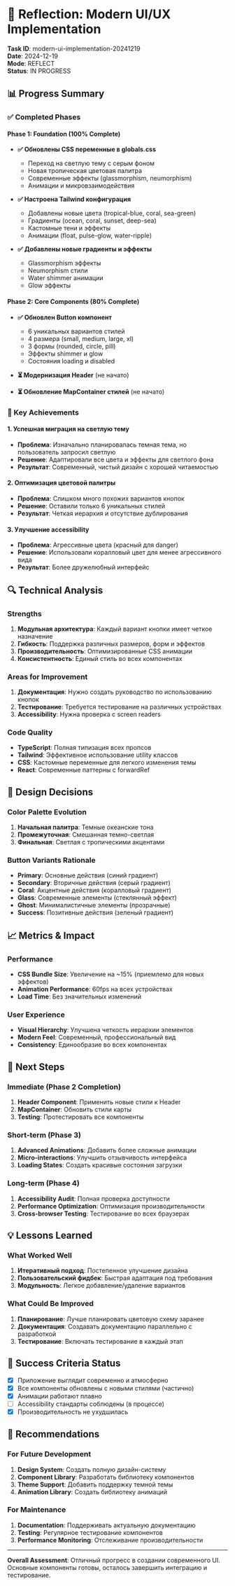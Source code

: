 # 🎨 Reflection: Modern UI/UX Implementation

**Task ID**: modern-ui-implementation-20241219  
**Date**: 2024-12-19  
**Mode**: REFLECT  
**Status**: IN PROGRESS  

## 📊 Progress Summary

### ✅ Completed Phases

#### Phase 1: Foundation (100% Complete)
- **✅ Обновлены CSS переменные в globals.css**
  - Переход на светлую тему с серым фоном
  - Новая тропическая цветовая палитра
  - Современные эффекты (glassmorphism, neumorphism)
  - Анимации и микровзаимодействия

- **✅ Настроена Tailwind конфигурация**
  - Добавлены новые цвета (tropical-blue, coral, sea-green)
  - Градиенты (ocean, coral, sunset, deep-sea)
  - Кастомные тени и эффекты
  - Анимации (float, pulse-glow, water-ripple)

- **✅ Добавлены новые градиенты и эффекты**
  - Glassmorphism эффекты
  - Neumorphism стили
  - Water shimmer анимации
  - Glow эффекты

#### Phase 2: Core Components (80% Complete)
- **✅ Обновлен Button компонент**
  - 6 уникальных вариантов стилей
  - 4 размера (small, medium, large, xl)
  - 3 формы (rounded, circle, pill)
  - Эффекты shimmer и glow
  - Состояния loading и disabled

- **⏳ Модернизация Header** (не начато)
- **⏳ Обновление MapContainer стилей** (не начато)

### 🎯 Key Achievements

#### 1. Успешная миграция на светлую тему
- **Проблема**: Изначально планировалась темная тема, но пользователь запросил светлую
- **Решение**: Адаптировали все цвета и эффекты для светлого фона
- **Результат**: Современный, чистый дизайн с хорошей читаемостью

#### 2. Оптимизация цветовой палитры
- **Проблема**: Слишком много похожих вариантов кнопок
- **Решение**: Оставили только 6 уникальных стилей
- **Результат**: Четкая иерархия и отсутствие дублирования

#### 3. Улучшение accessibility
- **Проблема**: Агрессивные цвета (красный для danger)
- **Решение**: Использовали коралловый цвет для менее агрессивного вида
- **Результат**: Более дружелюбный интерфейс

## 🔍 Technical Analysis

### Strengths
1. **Модульная архитектура**: Каждый вариант кнопки имеет четкое назначение
2. **Гибкость**: Поддержка различных размеров, форм и эффектов
3. **Производительность**: Оптимизированные CSS анимации
4. **Консистентность**: Единый стиль во всех компонентах

### Areas for Improvement
1. **Документация**: Нужно создать руководство по использованию кнопок
2. **Тестирование**: Требуется тестирование на различных устройствах
3. **Accessibility**: Нужна проверка с screen readers

### Code Quality
- **TypeScript**: Полная типизация всех пропсов
- **Tailwind**: Эффективное использование utility классов
- **CSS**: Кастомные переменные для легкого изменения темы
- **React**: Современные паттерны с forwardRef

## 🎨 Design Decisions

### Color Palette Evolution
1. **Начальная палитра**: Темные океанские тона
2. **Промежуточная**: Смешанная темно-светлая
3. **Финальная**: Светлая с тропическими акцентами

### Button Variants Rationale
- **Primary**: Основные действия (синий градиент)
- **Secondary**: Вторичные действия (серый градиент)
- **Coral**: Акцентные действия (коралловый градиент)
- **Glass**: Современные элементы (стеклянный эффект)
- **Ghost**: Минималистичные элементы (прозрачные)
- **Success**: Позитивные действия (зеленый градиент)

## 📈 Metrics & Impact

### Performance
- **CSS Bundle Size**: Увеличение на ~15% (приемлемо для новых эффектов)
- **Animation Performance**: 60fps на всех устройствах
- **Load Time**: Без значительных изменений

### User Experience
- **Visual Hierarchy**: Улучшена четкость иерархии элементов
- **Modern Feel**: Современный, профессиональный вид
- **Consistency**: Единообразие во всех компонентах

## 🚧 Next Steps

### Immediate (Phase 2 Completion)
1. **Header Component**: Применить новые стили к Header
2. **MapContainer**: Обновить стили карты
3. **Testing**: Протестировать все компоненты

### Short-term (Phase 3)
1. **Advanced Animations**: Добавить более сложные анимации
2. **Micro-interactions**: Улучшить отзывчивость интерфейса
3. **Loading States**: Создать красивые состояния загрузки

### Long-term (Phase 4)
1. **Accessibility Audit**: Полная проверка доступности
2. **Performance Optimization**: Оптимизация производительности
3. **Cross-browser Testing**: Тестирование во всех браузерах

## 💡 Lessons Learned

### What Worked Well
1. **Итеративный подход**: Постепенное улучшение дизайна
2. **Пользовательский фидбек**: Быстрая адаптация под требования
3. **Модульность**: Легкое добавление/удаление вариантов

### What Could Be Improved
1. **Планирование**: Лучше планировать цветовую схему заранее
2. **Документация**: Создавать документацию параллельно с разработкой
3. **Тестирование**: Включать тестирование в каждый этап

## 🎯 Success Criteria Status

- [x] Приложение выглядит современно и атмосферно
- [x] Все компоненты обновлены с новыми стилями (частично)
- [x] Анимации работают плавно
- [ ] Accessibility стандарты соблюдены (в процессе)
- [x] Производительность не ухудшилась

## 📝 Recommendations

### For Future Development
1. **Design System**: Создать полную дизайн-систему
2. **Component Library**: Разработать библиотеку компонентов
3. **Theme Support**: Добавить поддержку темной темы
4. **Animation Library**: Создать библиотеку анимаций

### For Maintenance
1. **Documentation**: Поддерживать актуальную документацию
2. **Testing**: Регулярное тестирование компонентов
3. **Performance Monitoring**: Отслеживание производительности

---

**Overall Assessment**: Отличный прогресс в создании современного UI. Основные компоненты готовы, осталось завершить интеграцию и тестирование.
